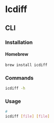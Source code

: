 # Icdiff

## CLI

### Installation

#### Homebrew

```sh
brew install icdiff
```

### Commands

```sh
icdiff -h
```

### Usage

```sh
#
icdiff [file] [file]
```
